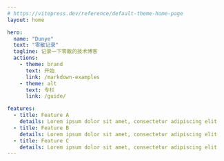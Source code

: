 ```yaml
---
# https://vitepress.dev/reference/default-theme-home-page
layout: home

hero:
  name: "Dunye"
  text: "零散记录"
  tagline: 记录一下零散的技术博客
  actions:
    - theme: brand
      text: 开始
      link: /markdown-examples
    - theme: alt
      text: 专栏
      link: /guide/

features:
  - title: Feature A
    details: Lorem ipsum dolor sit amet, consectetur adipiscing elit
  - title: Feature B
    details: Lorem ipsum dolor sit amet, consectetur adipiscing elit
  - title: Feature C
    details: Lorem ipsum dolor sit amet, consectetur adipiscing elit
---
```


